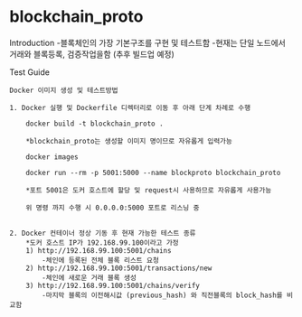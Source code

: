 # blockchain_proto

Introduction
    -블록체인의 가장 기본구조를 구현 및 테스트함
    -현재는 단일 노드에서 거래와 블록등록, 검증작업을함 (추후 빌드업 예정)


Test Guide

    Docker 이미지 생성 및 테스트방법

    1. Docker 실행 및 Dockerfile 디렉터리로 이동 후 아래 단계 차례로 수행

    	docker build -t blockchain_proto .

    	*blockchain_proto는 생성할 이미지 명이므로 자유롭게 입력가능

        docker images

        docker run --rm -p 5001:5000 --name blockproto blockchain_proto

        *포트 5001은 도커 호스트에 할당 및 request시 사용하므로 자유롭게 사용가능

        위 명령 까지 수행 시 0.0.0.0:5000 포트로 리스닝 중


    2. Docker 컨테이너 정상 기동 후 현재 가능한 테스트 종류 
        *도커 호스트 IP가 192.168.99.100이라고 가정
        1) http://192.168.99.100:5001/chains
        	-체인에 등록된 전체 블록 리스트 요청
    	2) http://192.168.99.100:5001/transactions/new
    		-체인에 새로운 거래 블록 생성
    	3) http://192.168.99.100:5001/chains/verify
    		-마지막 블록의 이전해시값 (previous_hash) 와 직전블록의 block_hash를 비교함